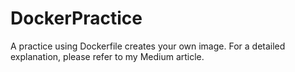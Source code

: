 # DockerPractice

A practice using Dockerfile creates your own image.
For a detailed explanation, please refer to my Medium article.

